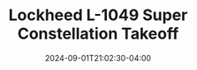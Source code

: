 ---
title: "Lockheed L-1049 Super Constellation Takeoff"
date: 2024-09-01T21:02:30-04:00
tags: [snf2024, airplane, aircraft, aviation, aerospace, airshow, snf, florida, us, sun n fun, sun n fun 2024]
location: "Lakeland Linder International Airport (KLAL)"
imageUrl: "https://live.staticflickr.com/65535/53960234240_f6ec53e0b0_o.jpg"
width: 3901
height: 1784
---